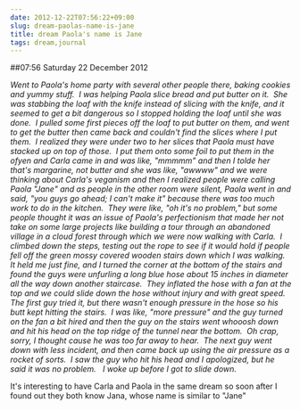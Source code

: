 ```yaml
---
date: 2012-12-22T07:56:22+09:00
slug: dream-paolas-name-is-jane
title: dream Paola's name is Jane
tags: dream,journal
---
```


##07:56 Saturday 22 December 2012

_Went to Paola's home party with several other people there, baking cookies and yummy stuff.  I was helping Paola slice bread and put butter on it.  She was stabbing the loaf with the knife instead of slicing with the knife, and it seemed to get a bit dangerous so I stopped holding the loaf until she was done.  I pulled some first pieces off the loaf to put butter on them, and went to get the butter then came back and couldn't find the slices where I put them.  I realized they were under two to her slices that Paola must have stacked up on top of those.  I put them onto some foil to put them in the ofyen and Carla came in and was like, "mmmmm" and then I tolde her that's margarine, not butter and she was like, "awwww" and we were thinking about Carla's veganism and then I realized people were calling Paola "Jane" and as people in the other room were silent, Paola went in and said, "you guys go ahead; I can't make it" because there was too much work to do in the kitchen.  They were like, "oh it's no problem," but some people thought it was an issue of Paola's perfectionism that made her not take on some large projects like building a tour through an abandoned village in a cloud forest through which we were now walking with Carla.  I climbed down the steps, testing out the rope to see if it would hold if people fell off the green mossy covered wooden stairs down which I was walking.  It held me just fine, and I turned the corner at the bottom of the stairs and found the guys were unfurling a long blue hose about 15 inches in diameter all the way down another staircase.  They inflated the hose with a fan at the top and we could slide down the hose without injury and with great speed.   The first guy tried it, but there wasn't enough pressure in the hose so his butt kept hitting the stairs.  I was like, "more pressure" and the guy turned on the fan a bit hired and then the guy on the stairs went whooosh down and hit his head on the top ridge of the tunnel near the bottom.  Oh crap, sorry, I thought cause he was too far away to hear.  The next guy went down with less incident, and then came back up using the air pressure as a rocket of sorts.  I saw the guy who hit his head and I apologized, but he said it was no problem.   I woke up before I got to slide down._

It's interesting to have Carla and Paola in the same dream so soon after I found out they both know Jana, whose name is similar to "Jane"

